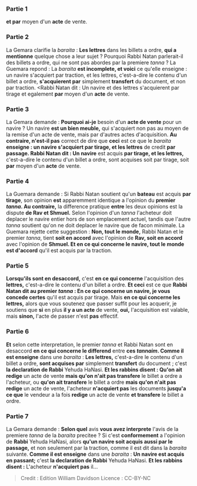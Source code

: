 
### Partie 1
<b>et par</b> moyen d'un <b>acte</b> de vente.

### Partie 2
La Gemara clarifie la <i>baraita</i> : <b>Les lettres</b> dans les billets a ordre, <b>qui a mentionne</b> quelque chose a leur sujet ?</b> Pourquoi Rabbi Natan parlerait-il des billets a ordre, qui ne sont pas abordes par la premiere <i>tanna</i> ? La Guemara repond : La <i>baraita</i> <b>est incomplete, et voici</b> ce qu'elle enseigne : un navire s'acquiert par traction, et les lettres,</b> c'est-a-dire le contenu d'un billet a ordre, <b>s'acquierent par</b> simplement <b>transfert</b> du document, et non par traction. <Rabbi Natan dit : Un navire et des lettres s'acquierent par tirage et</b> egalement <b>par</b> moyen d'un <b>acte</b> de vente.

### Partie 3
La Gemara demande : <b>Pourquoi ai-je</b> besoin d'un <b>acte de vente</b> pour un navire ?</b> Un navire <b>est un bien meuble,</b> qui s'acquiert non pas au moyen de la remise d'un acte de vente, mais par d'autres actes d'acquisition. <b>Au contraire, n'est-il pas</b> correct de dire que <b>ceci</b> est ce que le <i>baraita</i> <b>enseigne : un navire s'acquiert par tirage, et les lettres</b> de credit <b>par passage. Rabbi Natan dit : Un navire</b> est acquis <b>par tirage, et les lettres,</b> c'est-a-dire le contenu d'un billet a ordre, sont acquises soit par tirage, soit <b>par</b> moyen d'un <b>acte</b> de vente.

### Partie 4
La Guemara demande : Si Rabbi Natan soutient qu'un <b>bateau</b> est acquis <b>par tirage</b>, son opinion <b>est</b> apparemment identique a l'opinion du <b>premier <i>tanna</i>. Au contraire,</b> la difference pratique <b>entre</b> les deux opinions est la dispute <b>de Rav et Shmuel.</b> Selon l'opinion d'un <i>tanna</i> l'acheteur doit deplacer le navire entier hors de son emplacement actuel, tandis que l'autre <i>tanna</i> soutient qu'on ne doit deplacer le navire que de facon minimale. La Guemara rejette cette suggestion : <b>Non, tout le monde,</b> Rabbi Natan et le premier <i>tanna</i>, tient <b>soit en accord</b> avec l'opinion de <b>Rav, soit en accord</b> avec l'opinion de <b>Shmuel. Et en ce qui concerne le navire, tout le monde est d'accord</b> qu'il est acquis par la traction.

### Partie 5
<b>Lorsqu'ils sont en desaccord,</b> c'est <b>en ce qui concerne</b> l'acquisition des <b>lettres,</b> c'est-a-dire le contenu d'un billet a ordre. <b>Et ceci</b> est ce que <b>Rabbi Natan dit au premier <i>tanna</i> : En ce qui concerne un navire, je vous concede certes</b> qu'il est acquis par tirage. Mais <b>en ce qui concerne les lettres,</b> alors que vous soutenez que passer suffit pour les acquerir, je soutiens que <b>si</b> en plus <b>il y a un acte</b> de vente, <b>oui,</b> l'acquisition est valable, mais <b>sinon,</b> l'acte de passer n'est <b>pas</b> effectif.

### Partie 6
<b>Et</b> selon cette interpretation, le premier <i>tanna</i> et Rabbi Natan sont en desaccord <b>en ce qui concerne le differend</b> entre <b>ces <i>tannaim</i>. Comme il est enseigne</b> dans une <i>baraita</i> : <b>Les lettres,</b> c'est-a-dire le contenu d'un billet a ordre, <b>sont acquises par</b> simplement <b>transfert</b> du document ; c'est <b>la declaration de Rabbi</b> Yehuda HaNasi. <b>Et les rabbins disent : Qu'on ait redige</b> un acte de vente <b>mais qu'on n'ait pas transfere</b> le billet a ordre a l'acheteur, ou <b>qu'on ait transfere</b> le billet a ordre <b>mais qu'on n'ait pas redige</b> un acte de vente, l'acheteur <b>n'acquiert pas</b> les documents <b>jusqu'a ce que</b> le vendeur a la fois <b>redige</b> un acte de vente <b>et transfere</b> le billet a ordre.

### Partie 7
La Gemara demande : <b>Selon quel</b> avis <b>vous avez interprete</b> l'avis de la premiere <i>tanna</i> de la <i>baraita</i> precitee ? Si c'est <b>conformement</b> a l'opinion de <b>Rabbi</b> Yehuda HaNasi, alors <b>qu'un navire soit acquis aussi par le passage,</b> et non seulement par la traction, comme il est dit dans la <i>baraita</i> suivante. <b>Comme il est enseigne</b> dans une <i>baraita</i> : <b>Un navire est acquis en passant;</b> c'est <b>la declaration de Rabbi</b> Yehuda HaNasi. <b>Et les rabbins disent :</b> L'acheteur <b>n'acquiert pas</b> il...

>Credit : Edition William Davidson
>Licence : CC-BY-NC